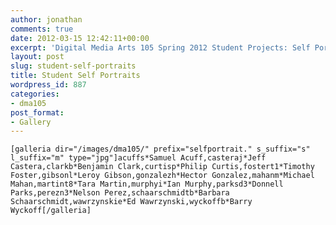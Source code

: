 ```yaml
---
author: jonathan
comments: true
date: 2012-03-15 12:42:11+00:00
excerpt: 'Digital Media Arts 105 Spring 2012 Student Projects: Self Portraits'
layout: post
slug: student-self-portraits
title: Student Self Portraits
wordpress_id: 887
categories:
- dma105
post_format:
- Gallery
---
```


<!-- more -->








    [galleria dir="/images/dma105/" prefix="selfportrait." s_suffix="s" l_suffix="m" type="jpg"]acuffs*Samuel Acuff,casteraj*Jeff Castera,clarkb*Benjamin Clark,curtisp*Philip Curtis,fostert1*Timothy Foster,gibsonl*Leroy Gibson,gonzalezh*Hector Gonzalez,mahanm*Michael Mahan,martint8*Tara Martin,murphyi*Ian Murphy,parksd3*Donnell Parks,perezn3*Nelson Perez,schaarschmidtb*Barbara Schaarschmidt,wawrzynskie*Ed Wawrzynski,wyckoffb*Barry Wyckoff[/galleria]








